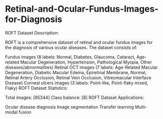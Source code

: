 # Retinal-and-Ocular-Fundus-Images-for-Diagnosis
ROFT Dataset Description:

ROFT is a comprehensive dataset of retinal and ocular fundus images for the diagnosis of various ocular diseases. The dataset consists of:

Fundus images (8 labels: Normal, Diabetes, Glaucoma, Cataract, Age-related Macular Degeneration, Hypertension, Pathological Myopia, Other diseases/abnormalities)
Retinal OCT images (7 labels: Age-Related Macular Degeneration, Diabetic Macular Edema, Epiretinal Membrane, Normal, Retinal Artery Occlusion, Retinal Vein Occlusion, Vitreomacular Interface Disease)
Corneal ulcers images (3 labels: Point-like, Point-flaky mixed, Flaky)
ROFT Dataset Statistics:

Total images: [85344]
Class balance: [8]
ROFT Dataset Applications:

Ocular disease diagnosis
Image segmentation
Transfer learning
Multi-modal fusion
